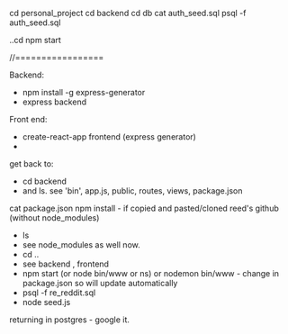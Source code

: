 cd personal_project
cd backend
cd db
cat auth_seed.sql
psql -f auth_seed.sql

..cd
npm start

//=================

Backend:
- npm install -g express-generator
- express backend


Front end:
- create-react-app frontend (express generator)
-

get back to:
- cd backend
- and ls. see 'bin', app.js, public, routes, views, package.json

cat package.json
npm install - if copied and pasted/cloned reed's github (without node_modules)

- ls
- see node_modules as well now.
- cd ..
- see backend , frontend
- npm start   (or node bin/www or ns)   or nodemon bin/www - change in package.json so will update automatically
- psql -f re_reddit.sql
- node seed.js


returning in postgres - google it.
